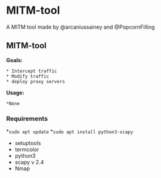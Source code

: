 # MITM-tool
A MITM tool made by @arcaniussainey and @PopcornFilling


##    MITM-tool
**Goals:**

    * Intercept traffic
    * Modify traffic
    * deploy proxy servers

**Usage:**

    *None
### Requirements
*`sudo apt update`
*`sudo apt install python3-scapy`
* setuptools
* termcolor
* python3
* scapy v 2.4
* Nmap
